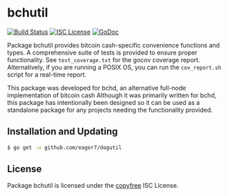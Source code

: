 bchutil
=======

[![Build Status](https://travis-ci.org/eager7/dogutil.svg?branch=master)](https://travis-ci.org/eager7/dogutil)
[![ISC License](http://img.shields.io/badge/license-ISC-blue.svg)](http://copyfree.org)
[![GoDoc](http://img.shields.io/badge/godoc-reference-blue.svg)](http://godoc.org/github.com/eager7/dogutil)

Package bchutil provides bitcoin cash-specific convenience functions and types.
A comprehensive suite of tests is provided to ensure proper functionality.  See
`test_coverage.txt` for the gocov coverage report.  Alternatively, if you are
running a POSIX OS, you can run the `cov_report.sh` script for a real-time
report.

This package was developed for bchd, an alternative full-node implementation of
bitcoin cash  Although it was primarily written for bchd, this package has intentionally been designed so it
can be used as a standalone package for any projects needing the functionality
provided.

## Installation and Updating

```bash
$ go get -u github.com/eager7/dogutil
```

## License

Package bchutil is licensed under the [copyfree](http://copyfree.org) ISC
License.
